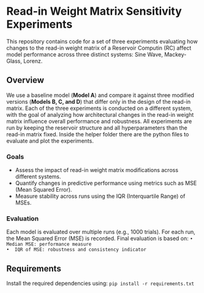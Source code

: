 # Read-in Weight Matrix Sensitivity Experiments

This repository contains code for a set of three experiments evaluating how changes to the read-in weight matrix of a Reservoir Computin (RC) affect model performance across three distinct systems: Sine Wave, Mackey-Glass, Lorenz.

## Overview

We use a baseline model (**Model A**) and compare it against three modified versions (**Models B, C, and D**) that differ only in the design of the read-in matrix. Each of the three experiments is conducted on a different system, with the goal of analyzing how architectural changes in the read-in weight matrix influence overall performance and robustness. All experiments are run by keeping the reservoir structure and all hyperparameters than the read-in matrix fixed. Inside the helper folder there are the python files to evaluate and plot the experiments.

### Goals

- Assess the impact of read-in weight matrix modifications across different systems.
- Quantify changes in predictive performance using metrics such as MSE (Mean Squared Error).
- Measure stability across runs using the IQR (Interquartile Range) of MSEs.

### Evaluation

Each model is evaluated over multiple runs (e.g., 1000 trials). For each run, the Mean Squared Error (MSE) is recorded. Final evaluation is based on:
`•	Median MSE: performance measure`  
`•	IQR of MSE: robustness and consistency indicator`

## Requirements

Install the required dependencies using:
`pip install -r requirements.txt`

